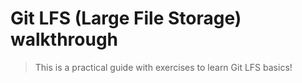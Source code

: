 # Git LFS (Large File Storage) walkthrough

> This is a practical guide with exercises to learn Git LFS basics!
